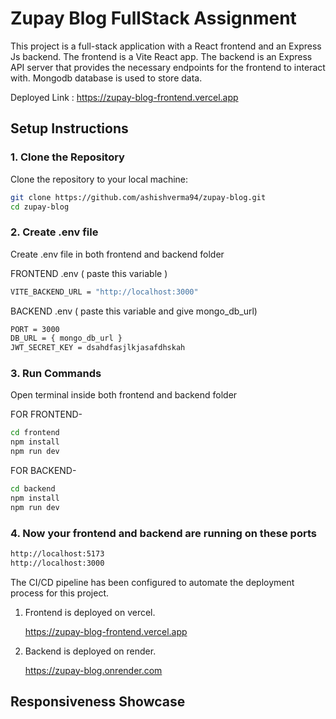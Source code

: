 
# Zupay Blog FullStack Assignment

This project is a full-stack application with a React frontend and an Express Js backend. The frontend is a Vite React app. The backend is an Express API server that provides the necessary endpoints for the frontend to interact with. Mongodb database is used to store data.

Deployed Link : https://zupay-blog-frontend.vercel.app

## Setup Instructions

### 1. Clone the Repository

Clone the repository to your local machine:

```bash
git clone https://github.com/ashishverma94/zupay-blog.git
cd zupay-blog
```

### 2. Create .env file

Create .env file in both frontend and backend folder

FRONTEND .env ( paste this variable )
```bash
VITE_BACKEND_URL = "http://localhost:3000"
```
BACKEND .env ( paste this variable and give mongo_db_url)
```bash
PORT = 3000
DB_URL = { mongo_db_url }
JWT_SECRET_KEY = dsahdfasjlkjasafdhskah
```

### 3. Run Commands

Open terminal inside both frontend and backend folder

FOR FRONTEND-
```bash
cd frontend
npm install
npm run dev
```

FOR BACKEND-
```bash
cd backend
npm install
npm run dev
```

### 4. Now your frontend and backend are running on these ports
```bash
http://localhost:5173
http://localhost:3000
```

The CI/CD pipeline has been configured to automate the deployment process for this project.

1. Frontend is deployed on vercel.
    
    https://zupay-blog-frontend.vercel.app
2. Backend is deployed on render.

     https://zupay-blog.onrender.com


## Responsiveness Showcase


